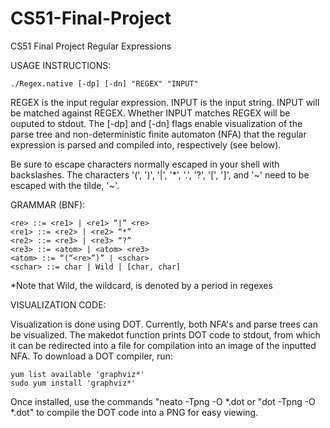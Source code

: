 CS51-Final-Project
==================

CS51 Final Project Regular Expressions

USAGE INSTRUCTIONS:

	./Regex.native [-dp] [-dn] "REGEX" "INPUT"

REGEX is the input regular expression.  INPUT is the input string.  INPUT will 
be matched against REGEX.  Whether INPUT matches REGEX will be ouputed to
stdout. The [-dp] and [-dn] flags enable visualization of the parse tree and 
non-deterministic finite automaton (NFA) that the regular expression is parsed
and compiled into, respectively (see below).

Be sure to escape characters normally escaped in your shell with backslashes.
The characters '(', ')', '|', '*', '.', '?', '[', ']', and '~' need to be
escaped with the tilde, '~'.

GRAMMAR (BNF):

	<re> ::= <re1> | <re1> “|” <re>
	<re1> ::= <re2> | <re2> “*”
	<re2> ::= <re3> | <re3> “?”
	<re3> ::= <atom> | <atom> <re3>
	<atom> ::= “(“<re>”)” | <schar>
	<schar> ::= char | Wild | [char, char]

*Note that Wild, the wildcard, is denoted by a period in regexes

VISUALIZATION CODE:

Visualization is done using DOT.  Currently, both NFA's and parse trees
can be visualized.   The makedot function prints DOT code to stdout, 
from which it can be redirected into a file for compilation into an image 
of the inputted NFA. To download a DOT compiler, run:

	yum list available 'graphviz*'
	sudo yum install 'graphviz*'

Once installed, use the commands "neato  -Tpng -O *.dot or "dot  -Tpng -O *.dot"
to compile the DOT code into a PNG for easy viewing.
